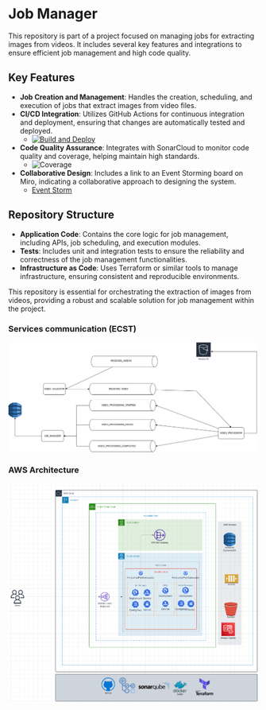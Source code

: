 # Job Manager

This repository is part of a project focused on managing jobs for extracting images from videos. It includes several key features and integrations to ensure efficient job management and high code quality.

## Key Features
- **Job Creation and Management**: Handles the creation, scheduling, and execution of jobs that extract images from video files.
- **CI/CD Integration**: Utilizes GitHub Actions for continuous integration and deployment, ensuring that changes are automatically tested and deployed.
  - [![Build and Deploy](https://github.com/soat-fiap/fiap.hackathon.jobmanager/actions/workflows/build-and-deploy.yaml/badge.svg)](https://github.com/soat-fiap/fiap.hackathon.jobmanager/actions/workflows/build-and-deploy.yaml)
- **Code Quality Assurance**: Integrates with SonarCloud to monitor code quality and coverage, helping maintain high standards.
  - ![Coverage](https://sonarcloud.io/api/project_badges/measure?project=soat-fiap_fiap.hackathon.jobmanager&metric=coverage)
- **Collaborative Design**: Includes a link to an Event Storming board on Miro, indicating a collaborative approach to designing the system.
  - [Event Storm](https://miro.com/app/board/uXjVL3XY9ds=/)

## Repository Structure
- **Application Code**: Contains the core logic for job management, including APIs, job scheduling, and execution modules.
- **Tests**: Includes unit and integration tests to ensure the reliability and correctness of the job management functionalities.
- **Infrastructure as Code**: Uses Terraform or similar tools to manage infrastructure, ensuring consistent and reproducible environments.

This repository is essential for orchestrating the extraction of images from videos, providing a robust and scalable solution for job management within the project.

### Services communication (ECST)
![image](comunicacao_servicos-HACKATHON.drawio.png)

### AWS Architecture
![image](architecture.png)